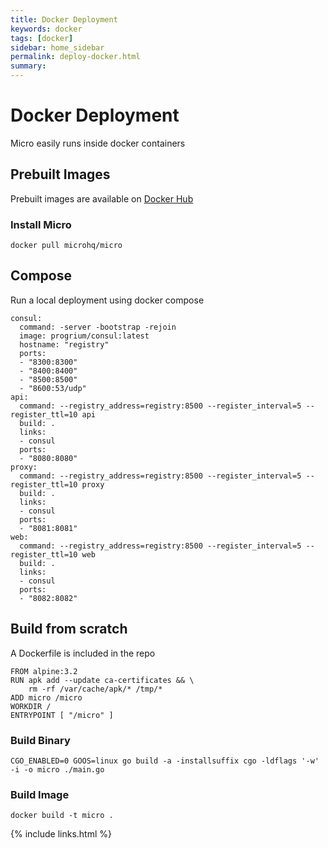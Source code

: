 ```yaml
---
title: Docker Deployment
keywords: docker
tags: [docker]
sidebar: home_sidebar
permalink: deploy-docker.html
summary: 
---
```


# Docker Deployment

Micro easily runs inside docker containers

## Prebuilt Images

Prebuilt images are available on [Docker Hub](https://hub.docker.com/r/microhq/)

### Install Micro

```
docker pull microhq/micro
```

## Compose

Run a local deployment using docker compose

```
consul:
  command: -server -bootstrap -rejoin 
  image: progrium/consul:latest
  hostname: "registry"
  ports:
  - "8300:8300"
  - "8400:8400"
  - "8500:8500"
  - "8600:53/udp"
api:
  command: --registry_address=registry:8500 --register_interval=5 --register_ttl=10 api
  build: .
  links:
  - consul
  ports:
  - "8080:8080"
proxy:
  command: --registry_address=registry:8500 --register_interval=5 --register_ttl=10 proxy
  build: .
  links:
  - consul
  ports:
  - "8081:8081"
web:
  command: --registry_address=registry:8500 --register_interval=5 --register_ttl=10 web
  build: .
  links:
  - consul
  ports:
  - "8082:8082"
```

## Build from scratch

A Dockerfile is included in the repo

```
FROM alpine:3.2
RUN apk add --update ca-certificates && \
    rm -rf /var/cache/apk/* /tmp/*
ADD micro /micro
WORKDIR /
ENTRYPOINT [ "/micro" ]
```

### Build Binary

```
CGO_ENABLED=0 GOOS=linux go build -a -installsuffix cgo -ldflags '-w' -i -o micro ./main.go 
```

### Build Image

```
docker build -t micro .
```

{% include links.html %}
